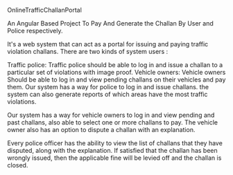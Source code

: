 OnlineTrafficChallanPortal

An Angular Based Project To Pay And Generate the Challan By User and Police respectively.

It's a web system that can act as a portal for issuing and paying traffic violation challans. There are two kinds of system users :

Traffic police: Traffic police should be able to log in and issue a challan to a particular set of violations with image proof.
Vehicle owners: Vehicle owners Should be able to log in and view pending challans on their vehicles and pay them.
Our system has a way for police to log in and issue challans. the system can also generate reports of which areas have the most traffic violations.

Our system has a way for vehicle owners to log in and view pending and past challans, also able to select one or more challans to pay. The vehicle owner also has an option to dispute a challan with an explanation.

Every police officer has the ability to view the list of challans that they have disputed, along with the explanation. If satisfied that the challan has been wrongly issued, then the applicable fine will be levied off and the challan is closed.
